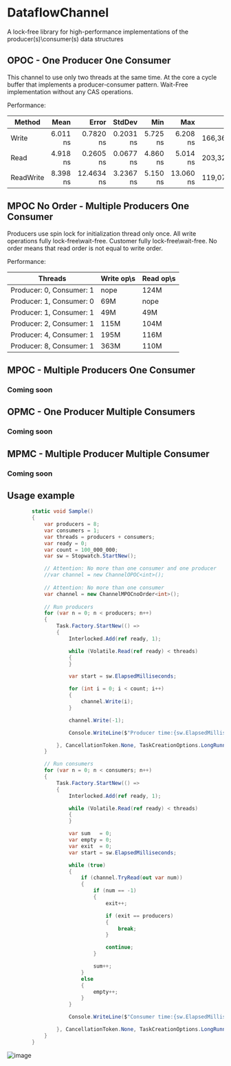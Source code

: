 # DataflowChannel
A lock-free library for high-performance implementations of the producer(s)\consumer(s) data structures

## OPOC - One Producer One Consumer
This channel to use only two threads at the same time.
At the core a cycle buffer that implements a producer-consumer pattern. 
Wait-Free implementation without any CAS operations.

Performance:

|    Method |     Mean |      Error |    StdDev |      Min |       Max |          Op/s |
|---------- |---------:|-----------:|----------:|---------:|----------:|--------------:|
|     Write | 6.011 ns |  0.7820 ns | 0.2031 ns | 5.725 ns |  6.208 ns | 166,366,137.3 |
|      Read | 4.918 ns |  0.2605 ns | 0.0677 ns | 4.860 ns |  5.014 ns | 203,322,311.0 |
| ReadWrite | 8.398 ns | 12.4634 ns | 3.2367 ns | 5.150 ns | 13.060 ns | 119,071,782.1 |

## MPOC No Order - Multiple Producers One Consumer
Producers use spin lock for initialization thread only once. 
All write operations fully lock-free\wait-free.
Customer fully lock-free\wait-free.
No order means that read order is not equal to write order.
    
Performance:

| Threads | Write op\s | Read op\s |
| ------------- | ------------- | ------------- |
| Producer: 0, Consumer: 1 | nope |  124M|
| Producer: 1, Consumer: 0 | 69M | nope |
| Producer: 1, Consumer: 1 | 49M |  49M |
| Producer: 2, Consumer: 1 | 115M |  104M |
| Producer: 4, Consumer: 1 | 195M |  116M |
| Producer: 8, Consumer: 1 | 363M |  110M |

## MPOC - Multiple Producers One Consumer
### Coming soon
## OPMC - One Producer Multiple Consumers
### Coming soon
## MPMC - Multiple Producer Multiple Consumer
### Coming soon

## Usage example
```c#
        static void Sample()
        {
            var producers = 8;
            var consumers = 1;
            var threads = producers + consumers;
            var ready = 0;
            var count = 100_000_000;
            var sw = Stopwatch.StartNew();

            // Attention: No more than one consumer and one producer
            //var channel = new ChannelOPOC<int>();
            
            // Attention: No more than one consumer
            var channel = new ChannelMPOCnoOrder<int>();
            
            // Run producers
            for (var n = 0; n < producers; n++)
            {
                Task.Factory.StartNew(() =>
                {
                    Interlocked.Add(ref ready, 1);

                    while (Volatile.Read(ref ready) < threads)
                    {
                    }

                    var start = sw.ElapsedMilliseconds;

                    for (int i = 0; i < count; i++)
                    {
                        channel.Write(i);
                    }

                    channel.Write(-1);

                    Console.WriteLine($"Producer time:{sw.ElapsedMilliseconds - start}, thread:{Thread.CurrentThread.ManagedThreadId}");

                }, CancellationToken.None, TaskCreationOptions.LongRunning, TaskScheduler.Default);
            }

            // Run consumers
            for (var n = 0; n < consumers; n++)
            {
                Task.Factory.StartNew(() =>
                {
                    Interlocked.Add(ref ready, 1);

                    while (Volatile.Read(ref ready) < threads)
                    {
                    }

                    var sum   = 0;
                    var empty = 0;
                    var exit  = 0;
                    var start = sw.ElapsedMilliseconds;

                    while (true)
                    {
                        if (channel.TryRead(out var num))
                        {
                            if (num == -1)
                            {
                                exit++;

                                if (exit == producers)
                                {
                                    break;
                                }

                                continue;
                            }

                            sum++;
                        }
                        else
                        {
                            empty++;
                        }
                    }

                    Console.WriteLine($"Consumer time:{sw.ElapsedMilliseconds - start}, thread:{Thread.CurrentThread.ManagedThreadId}, sum:{sum}, empty reads:{empty}");

                }, CancellationToken.None, TaskCreationOptions.LongRunning, TaskScheduler.Default);
            }
        }
```

![image](https://user-images.githubusercontent.com/41398/166560940-29b32816-da3c-429d-ab1a-c4f9963acb46.png)

